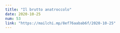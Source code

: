 ```yaml
---
title: "Il brutto anatroccolo"
date: 2020-10-25
num: 53
link: "https://mailchi.mp/8ef76aabab6f/2020-10-25"
---
```

